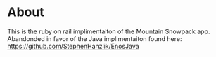 # About

This is the ruby on rail implimentaiton of the Mountain Snowpack app.   Abandonded in favor of the Java implimentaiton found here:
https://github.com/StephenHanzlik/EnosJava
